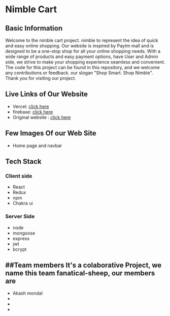 # Nimble Cart

## Basic Information
Welcome to the nimble cart project. nimble to represent the idea of quick and easy online shopping. Our website is inspired by Paytm mall and is designed to be a one-stop shop for all your online shopping needs. With a wide range of products and easy payment options, have User and Admin side, we strive to make your shopping experience seamless and convenient. The code for this project can be found in this repository, and we welcome any contributions or feedback.
our slogan "Shop Smart. Shop Nimble".
Thank you for visiting our project.

## Live Links of Our Website
- Vercel: [click here](https://paytmmall.com/)
- firebase: [click here](https://paytmmall.com/)
- Original website : [click here](https://paytmmall.com/)

## Few Images Of our Web Site
- Home page and navbar

## Tech Stack
### Client side
- React
- Redux
- npm
- Chakra ui

### Server Side
- node
- mongoose
- express
- jwt
- bcrypt

##Team members
It's a colaborative Project, we name this team fanatical-sheep, our members are 
-
- Akash mondal
-
-
-


